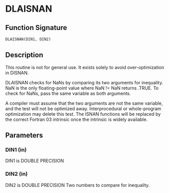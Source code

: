 # DLAISNAN

## Function Signature

```fortran
DLAISNAN(DIN1, DIN2)
```

## Description


 This routine is not for general use.  It exists solely to avoid
 over-optimization in DISNAN.

 DLAISNAN checks for NaNs by comparing its two arguments for
 inequality.  NaN is the only floating-point value where NaN != NaN
 returns .TRUE.  To check for NaNs, pass the same variable as both
 arguments.

 A compiler must assume that the two arguments are
 not the same variable, and the test will not be optimized away.
 Interprocedural or whole-program optimization may delete this
 test.  The ISNAN functions will be replaced by the correct
 Fortran 03 intrinsic once the intrinsic is widely available.

## Parameters

### DIN1 (in)

DIN1 is DOUBLE PRECISION

### DIN2 (in)

DIN2 is DOUBLE PRECISION Two numbers to compare for inequality.


